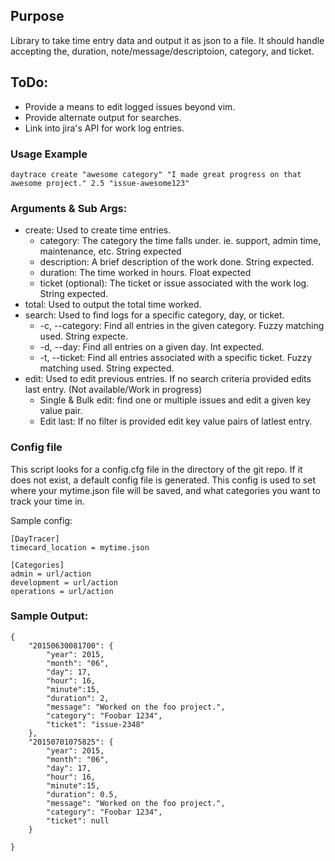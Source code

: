 ## Purpose

Library to take time entry data and output it as json to a file. It should handle accepting the, duration, note/message/descriptoion, category, and ticket.

## ToDo:
* Provide a means to edit logged issues beyond vim.
* Provide alternate output for searches.
* Link into jira's API for work log entries.

### Usage Example
```
daytrace create "awesome category" "I made great progress on that awesome project." 2.5 "issue-awesome123"
```

### Arguments & Sub Args:
* create: Used to create time entries.
    * category: The category the time falls under. ie. support, admin time, maintenance, etc. String expected
    * description: A brief description of the work done. String expected.
    * duration: The time worked in hours. Float expected
    * ticket (optional): The ticket or issue associated with the work log. String expected.
* total: Used to output the total time worked.
* search: Used to find logs for a specific category, day, or ticket.
    * -c, --category: Find all entries in the given category. Fuzzy matching used. String expecte.
    * -d, --day: Find all entries on a given day. Int expected.
    * -t, --ticket: Find all entries associated with a specific ticket. Fuzzy matching used. String expected.
* edit: Used to edit previous entries. If no search criteria provided edits last entry. (Not available/Work in progress)
    * Single & Bulk edit: find one or multiple issues and edit a given key value pair.
    * Edit last: If no filter is provided edit key value pairs of latlest entry.

### Config file
This script looks for a config.cfg file in the directory of the git repo. If it does not exist, a default config file is generated. This config is used to set where your mytime.json file will be saved, and what categories you want to track your time in.

Sample config:

```
[DayTracer]
timecard_location = mytime.json

[Categories]
admin = url/action
development = url/action
operations = url/action
```

### Sample Output:

```
{
    "20150630081700": {
        "year": 2015,
        "month": "06",
        "day": 17,
        "hour": 16,
        "minute":15,
        "duration": 2,
        "message": "Worked on the foo project.",
        "category": "Foobar 1234",
        "ticket": "issue-2348"
    },
    "20150701075825": {
        "year": 2015,
        "month": "06",
        "day": 17,
        "hour": 16,
        "minute":15,
        "duration": 0.5,
        "message": "Worked on the foo project.",
        "category": "Foobar 1234",
        "ticket": null
    }

}
```